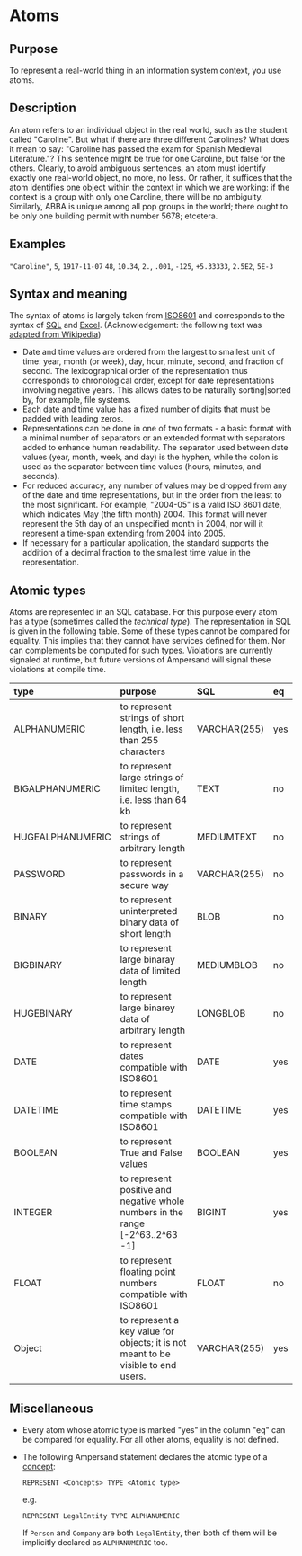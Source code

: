# Atoms

## Purpose

To represent a real-world thing in an information system context, you use atoms.

## Description

An atom refers to an individual object in the real world, such as the student called "Caroline". But what if there are three different Carolines? What does it mean to say: "Caroline has passed the exam for Spanish Medieval Literature."? This sentence might be true for one Caroline, but false for the others. Clearly, to avoid ambiguous sentences, an atom must identify exactly one real-world object, no more, no less. Or rather, it suffices that the atom identifies one object within the context in which we are working: if the context is a group with only one Caroline, there will be no ambiguity. Similarly, ABBA is unique among all pop groups in the world; there ought to be only one building permit with number 5678; etcetera.

## Examples

`"Caroline"`, `5`, `1917-11-07` `48`, `10.34`, `2.`, `.001`, `-125`, `+5.33333`, `2.5E2`, `5E-3`

## Syntax and meaning

The syntax of atoms is largely taken from [ISO8601](https://www.iso.org/iso-8601-date-and-time-format.html) and corresponds to the syntax of [SQL](https://www.w3schools.com/sql/func_sqlserver_convert.asp) and [Excel](https://support.office.com/en-us/article/format-numbers-as-dates-or-times-418bd3fe-0577-47c8-8caa-b4d30c528309). \(Acknowledgement: the following text was [adapted from Wikipedia](https://en.wikipedia.org/wiki/ISO_8601)\)

* Date and time values are ordered from the largest to smallest unit of time: year, month \(or week\), day, hour, minute, second, and fraction of second. The lexicographical order of the representation thus corresponds to chronological order, except for date representations involving negative years. This allows dates to be naturally sorting\|sorted by, for example, file systems.
* Each date and time value has a fixed number of digits that must be padded with leading zeros.
* Representations can be done in one of two formats - a basic format with a minimal number of separators or an extended format with separators added to enhance human readability. The separator used between date values \(year, month, week, and day\) is the hyphen, while the colon is used as the separator between time values \(hours, minutes, and seconds\).
* For reduced accuracy, any number of values may be dropped from any of the date and time representations, but in the order from the least to the most significant. For example, "2004-05" is a valid ISO 8601 date, which indicates May \(the fifth month\) 2004. This format will never represent the 5th day of an unspecified month in 2004, nor will it represent a time-span extending from 2004 into 2005.
* If necessary for a particular application, the standard supports the addition of a decimal fraction to the smallest time value in the representation.

## Atomic types

Atoms are represented in an SQL database. For this purpose every atom has a type \(sometimes called the _technical type_\). The representation in SQL is given in the following table. Some of these types cannot be compared for equality. This implies that they cannot have services defined for them. Nor can complements be computed for such types. Violations are currently signaled at runtime, but future versions of Ampersand will signal these violations at compile time.

| type | purpose | SQL | eq |
| :--- | :--- | :--- | :--- |
| ALPHANUMERIC | to represent strings of short length, i.e. less than 255 characters | VARCHAR\(255\) | yes |
| BIGALPHANUMERIC | to represent large strings of limited length, i.e. less than 64 kb | TEXT | no |
| HUGEALPHANUMERIC | to represent strings of arbitrary length | MEDIUMTEXT | no |
| PASSWORD | to represent passwords in a secure way | VARCHAR\(255\) | no |
| BINARY | to represent uninterpreted binary data of short length | BLOB | no |
| BIGBINARY | to represent large binaray data of limited length | MEDIUMBLOB | no |
| HUGEBINARY | to represent large binarey data of arbitrary length | LONGBLOB | no |
| DATE | to represent dates compatible with ISO8601 | DATE | yes |
| DATETIME | to represent time stamps compatible with ISO8601 | DATETIME | yes |
| BOOLEAN | to represent True and False values | BOOLEAN | yes |
| INTEGER | to represent positive and negative whole numbers in the range [-2^63..2^63 -1] | BIGINT | yes |
| FLOAT | to represent floating point numbers compatible with ISO8601 | FLOAT | no |
| Object | to represent a key value for objects; it is not meant to be visible to end users. | VARCHAR\(255\) | yes |

## Miscellaneous

* Every atom whose atomic type is marked "yes" in the column "eq" can be compared for equality. For all other atoms, equality is not defined.
* The following Ampersand statement declares the atomic type of a [concept](concepts.md):

  ```text
  REPRESENT <Concepts> TYPE <Atomic type>
  ```

  e.g.

  ```text
  REPRESENT LegalEntity TYPE ALPHANUMERIC
  ```

  If `Person` and `Company` are both `LegalEntity`, then both of them will be implicitly declared as `ALPHANUMERIC` too.

